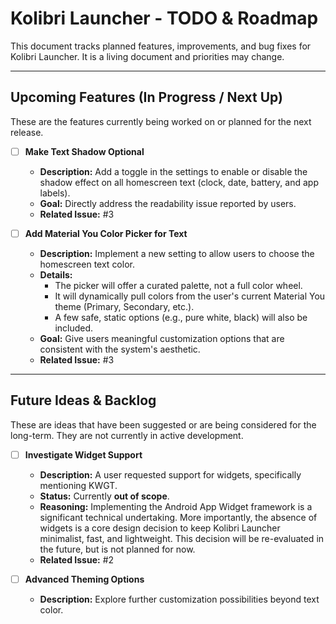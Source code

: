 # Kolibri Launcher - TODO & Roadmap

This document tracks planned features, improvements, and bug fixes for Kolibri Launcher. It is a living document and priorities may change.

---

## Upcoming Features (In Progress / Next Up)

These are the features currently being worked on or planned for the next release.

- [ ] **Make Text Shadow Optional**
  - **Description:** Add a toggle in the settings to enable or disable the shadow effect on all homescreen text (clock, date, battery, and app labels).
  - **Goal:** Directly address the readability issue reported by users.
  - **Related Issue:** #3

- [ ] **Add Material You Color Picker for Text**
  - **Description:** Implement a new setting to allow users to choose the homescreen text color.
  - **Details:**
    - The picker will offer a curated palette, not a full color wheel.
    - It will dynamically pull colors from the user's current Material You theme (Primary, Secondary, etc.).
    - A few safe, static options (e.g., pure white, black) will also be included.
  - **Goal:** Give users meaningful customization options that are consistent with the system's aesthetic.
  - **Related Issue:** #3

---

## Future Ideas & Backlog

These are ideas that have been suggested or are being considered for the long-term. They are not currently in active development.

- [ ] **Investigate Widget Support**
  - **Description:** A user requested support for widgets, specifically mentioning KWGT.
  - **Status:** Currently **out of scope**.
  - **Reasoning:** Implementing the Android App Widget framework is a significant technical undertaking. More importantly, the absence of widgets is a core design decision to keep Kolibri Launcher minimalist, fast, and lightweight. This decision will be re-evaluated in the future, but is not planned for now.
  - **Related Issue:** #2

- [ ] **Advanced Theming Options**
  - **Description:** Explore further customization possibilities beyond text color.

